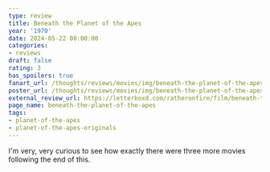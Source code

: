 ```yaml
---
type: review
title: Beneath the Planet of the Apes
year: '1970'
date: 2024-05-22 00:00:00
categories:
- reviews
draft: false
rating: 3
has_spoilers: true
fanart_url: /thoughts/reviews/movies/img/beneath-the-planet-of-the-apes_fanart.png
poster_url: /thoughts/reviews/movies/img/beneath-the-planet-of-the-apes_poster.png
external_review_url: https://letterboxd.com/ratheronfire/film/beneath-the-planet-of-the-apes/
page_name: beneath-the-planet-of-the-apes
tags:
- planet-of-the-apes
- planet-of-the-apes-originals
---
```


I'm very, very curious to see how exactly there were three more movies following the end of this.

